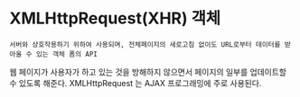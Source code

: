 
# XMLHttpRequest(XHR) 객체
```
서버와 상호작용하기 위하여 사용되며, 전체페이지의 새로고침 없이도 URL로부터 데이터를 받아올 수 있는 객체 폼의 API
```

웹 페이지가 사용자가 하고 있는 것을 방해하지 않으면서 페이지의 일부를 업데이트할 수 있도록 해준다. XMLHttpRequest 는 AJAX 프로그래밍에 주로 사용된다.


<!-- 2022.01.04 -->